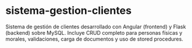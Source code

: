 # sistema-gestion-clientes
Sistema de gestión de clientes desarrollado con Angular (frontend) y Flask (backend) sobre MySQL.  Incluye CRUD completo para personas físicas y morales, validaciones, carga de documentos y uso de stored procedures.
